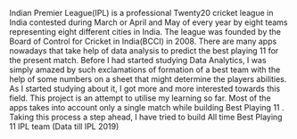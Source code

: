 
Indian Premier League(IPL) is a professional Twenty20 cricket league in India contested during March or April and May of every year by eight teams representing eight different cities in India. The league was founded by the Board of Control for Cricket in India(BCCI) in 2008. There are many apps nowadays that take help of data analysis to predict the best playing 11 for the present match. Before I had started studying Data Analytics, I was simply amazed by such exclamations of formation of a best team with the help of some numbers on a sheet that might determine the players abilities. As I started studying about it, I got more and more interested towards this field. This project is an attempt to utilise my learning so far. Most of the apps takes into account only a single match while building Best Playing 11 . Taking this process a step ahead, I have tried to build All time Best Playing 11 IPL team (Data till IPL 2019)

